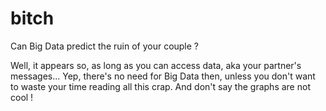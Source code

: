bitch
=====

Can Big Data predict the ruin of your couple ?


Well, it appears so, as long as you can access data, aka your partner's messages...
Yep, there's no need for Big Data then, unless you don't want to waste your time reading all this crap. And don't say the graphs are not cool !